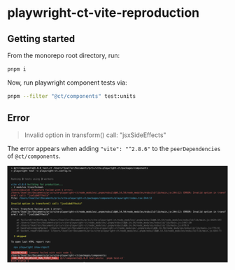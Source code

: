 # playwright-ct-vite-reproduction

## Getting started

From the monorepo root directory, run:

```bash
pnpm i
```

Now, run playwright component tests via:

```bash
pnpm --filter "@ct/components" test:units
```

## Error

> Invalid option in transform() call: "jsxSideEffects"

The error appears when adding `"vite": "^2.8.6"` to the `peerDependencies` of `@ct/components`.

![Playwright components test fail with Invalid option in transform() call: "jsxSideEffects"](./playwright-ct-error-terminal.png)